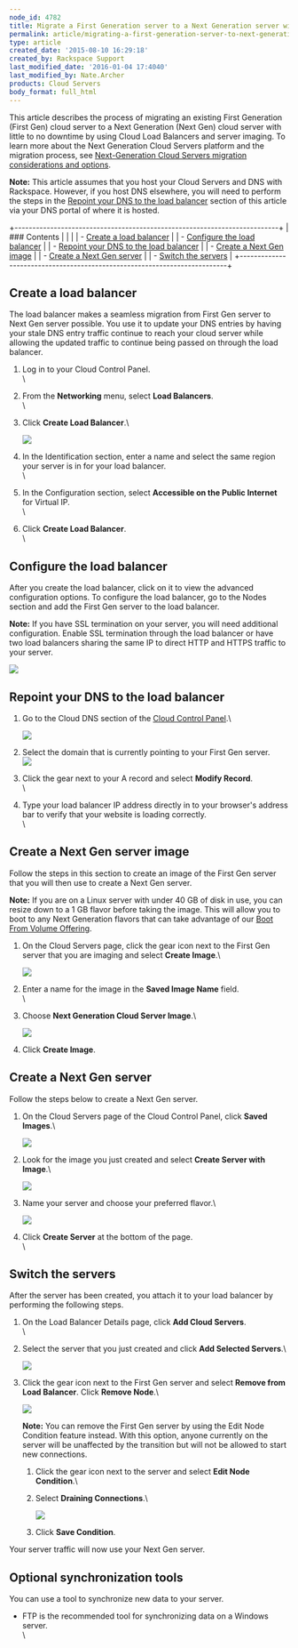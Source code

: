 ```yaml
---
node_id: 4782
title: Migrate a First Generation server to a Next Generation server with minimal downtime
permalink: article/migrating-a-first-generation-server-to-next-generation-server-with-minimal-downtime
type: article
created_date: '2015-08-10 16:29:18'
created_by: Rackspace Support
last_modified_date: '2016-01-04 17:4040'
last_modified_by: Nate.Archer
products: Cloud Servers
body_format: full_html
---
```


This article describes the process of migrating an existing First
Generation (First Gen) cloud server to a Next Generation (Next Gen)
cloud server with little to no downtime by using Cloud Load Balancers
and server imaging. To learn more about the Next Generation Cloud
Servers platform and the migration process, see [Next-Generation Cloud
Servers migration considerations and
options](http://www.rackspace.com/knowledge_center/article/next-generation-cloud-servers-migration-considerations-and-options).

**Note:** This article assumes that you host your Cloud Servers and DNS
with Rackspace. However, if you host DNS elsewhere, you will need to
perform the steps in the [Repoint your DNS to the load balancer](#rept)
section of this article via your DNS portal of where it is hosted.

+--------------------------------------------------------------------------+
| ### Contents                                                             |
|                                                                          |
| -   [Create a load balancer](#create)                                    |
| -   [Configure the load balancer](#config)                               |
| -   [Repoint your DNS to the load balancer](#rept)                       |
| -   [Create a Next Gen image](#image)                                    |
| -   [Create a Next Gen server](#nexgen)                                  |
| -   [Switch the servers](switch)                                         |
+--------------------------------------------------------------------------+

Create a load balancer
----------------------

The load balancer makes a seamless migration from First Gen server to
Next Gen server possible. You use it to update your DNS entries by
having your stale DNS entry traffic continue to reach your cloud server
while allowing the updated traffic to continue being passed on through
the load balancer.

1.  Log in to your Cloud Control Panel.\
    \
2.  From the **Networking** menu, select **Load Balancers**.\
    \
3.  Click **Create Load Balancer**.\

    ![](/knowledge_center/sites/default/files/field/image/1941-2_0.png)

4.  In the Identification section, enter a name and select the same
    region your server is in for your load balancer.\
    \
5.  In the Configuration section, select **Accessible on the Public
    Internet** for Virtual IP.\
    \
6.  Click **Create Load Balancer**.\
    \

Configure the load balancer
---------------------------

After you create the load balancer, click on it to view the advanced
configuration options. To configure the load balancer, go to the Nodes
section and add the First Gen server to the load balancer.

**Note:** If you have SSL termination on your server, you will need
additional configuration. Enable SSL termination through the load
balancer or have two load balancers sharing the same IP to direct HTTP
and HTTPS traffic to your server.

![](/knowledge_center/sites/default/files/field/image/4782-3_8.png)

Repoint your DNS to the load balancer
-------------------------------------

1.  Go to the Cloud DNS section of the [Cloud Control
    Panel](https://mycloud.rackspace.com/).\

    ![](/knowledge_center/sites/default/files/field/image/4782-DNS-1_1.png)

2.  Select the domain that is currently pointing to your First Gen
    server.\
    ![](/knowledge_center/sites/default/files/field/image/4782-4-New_0.png)
3.  Click the gear next to your A record and select **Modify Record**.\
    \
4.  Type your load balancer IP address directly in to your browser's
    address bar to verify that your website is loading correctly.\
    \

Create a Next Gen server image
------------------------------

Follow the steps in this section to create an image of the First Gen
server that you will then use to create a Next Gen server.

**Note:** If you are on a Linux server with under 40 GB of disk in use,
you can resize down to a 1 GB flavor before taking the image. This will
allow you to boot to any Next Generation flavors that can take advantage
of our [Boot From Volume
Offering](http://www.rackspace.com/knowledge_center/article/boot-a-server-from-a-cloud-block-storage-volume).

1.  On the Cloud Servers page, click the gear icon next to the First Gen
    server that you are imaging and select **Create Image**.\

    ![](/knowledge_center/sites/default/files/field/image/4782-5_0.png)

2.  Enter a name for the image in the **Saved Image Name** field.\
    \
3.  Choose **Next Generation Cloud Server Image**.\

    ![](/knowledge_center/sites/default/files/field/image/4782-6_0.png)

4.  Click **Create Image**.

Create a Next Gen server
------------------------

Follow the steps below to create a Next Gen server.

1.  On the Cloud Servers page of the Cloud Control Panel, click **Saved
    Images**.\

    ![](/knowledge_center/sites/default/files/field/image/4782-7_0.png)

2.  Look for the image you just created and select **Create Server with
    Image**.\

    ![](/knowledge_center/sites/default/files/field/image/4782-8_0.png)

3.  Name your server and choose your preferred flavor.\

    ![](/knowledge_center/sites/default/files/field/image/4782-9_0.png)

4.  Click **Create Server** at the bottom of the page.\
    \

Switch the servers
------------------

After the server has been created, you attach it to your load balancer
by performing the following steps.

1.  On the Load Balancer Details page, click **Add Cloud Servers**.\
    \
2.  Select the server that you just created and click **Add Selected
    Servers**.\

    ![](/knowledge_center/sites/default/files/field/image/4782-11_0.png)

3.  Click the gear icon next to the First Gen server and select **Remove
    from Load Balancer**. Click **Remove Node**.\

    ![](/knowledge_center/sites/default/files/field/image/4782-13_0.png)

    **Note:** You can remove the First Gen server by using the Edit Node
    Condition feature instead. With this option, anyone currently on the
    server will be unaffected by the transition but will not be allowed
    to start new connections.

    1.  Click the gear icon next to the server and select **Edit Node
        Condition**.\

    2.  Select **Draining Connections**.\

        ![](/knowledge_center/sites/default/files/field/image/4782-14_1.png)

    3.  Click **Save Condition**.

Your server traffic will now use your Next Gen server.

Optional synchronization tools
------------------------------

You can use a tool to synchronize new data to your server.

-   FTP is the recommended tool for synchronizing data on a Windows
    server.\
    \


